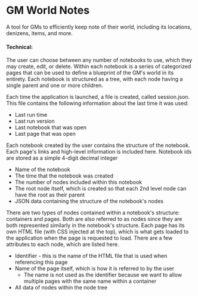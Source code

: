 # GM World Notes
A tool for GMs to efficiently keep note of their world, including its locations, denizens, items, and more.

#### Technical:
The user can choose between any number of notebooks to use, which they may create, edit, or delete. Within each notebook is a series of categorized pages that can be used to define a blueprint of the GM's world in its entirety. Each notebook is structured as a tree, with each node having a single parent and one or more children.

Each time the application is launched, a file is created, called session.json. This file contains the following information about the last time it was used:
- Last run time
- Last run version
- Last notebook that was open
- Last page that was open

Each notebook created by the user contains the structure of the notebook. Each page's links and high-level information is included here. Notebook ids are stored as a simple 4-digit decimal integer
- Name of the notebook
- The time that the notebook was created
- The number of nodes included within this notebook
- The root node itself, which is created so that each 2nd level node can have the root as their parent
- JSON data containing the structure of the notebook's nodes

There are two types of nodes contained within a notebook's structure: containers and pages. Both are also referred to as nodes since they are both represented similarly in the notebook's structure. Each page has its own HTML file (with CSS injected at the top), which is what gets loaded to the application when the page is requested to load. There are a few attributes to each node, which are listed here.
- Identifier - this is the name of the HTML file that is used when referencing this page
- Name of the page itself, which is how it is referred to by the user
    - The name is not used as the identifier because we want to allow multiple pages with the same name within a container
- All data of nodes within the node tree
